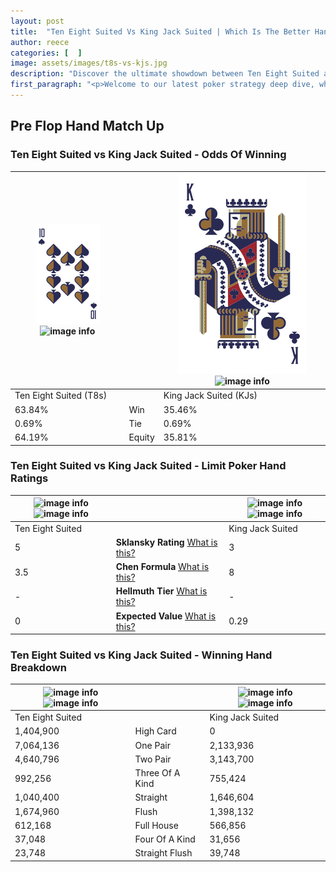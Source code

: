 ```yaml
---
layout: post
title:  "Ten Eight Suited Vs King Jack Suited | Which Is The Better Hand In Poker? A Complete Guide"
author: reece
categories: [  ]
image: assets/images/t8s-vs-kjs.jpg
description: "Discover the ultimate showdown between Ten Eight Suited and King Jack Suited in poker! Uncover the odds, strategies, and scenarios where one hand triumphs over the other. Get ready to up your poker game with this thrilling analysis."
first_paragraph: "<p>Welcome to our latest poker strategy deep dive, where we're pitting two distinct hands against each other in a high-stakes showdown: Ten Eight Suited vs King Jack Suited.</p><p>In the dynamic world of poker, every decision counts, and knowing which hand holds the upper hand is key to your success at the table.</p><p>In this article, we'll dissect these two hands, explore the scenarios where one dominates the other, and equip you with the knowledge to make strategic choices that can tip the odds in your favor.</p><p>Get ready to unravel the intriguing dynamics of these poker hands and elevate your game to new heights.</p>"
---
```




[comment]: # (sp0)

## Pre Flop Hand Match Up

<div class="table hand-ratings" markdown="1"> 



### Ten Eight Suited vs King Jack Suited - Odds Of Winning


    
| ![image info](assets/images/hand1/t.png) ![image info](assets/images/hand1/8s.png) |  | ![image info](assets/images/hand2/k.png) ![image info](assets/images/hand2/js.png) |
| -------- | -------- | -------- |
| Ten Eight Suited (T8s) |  | King Jack Suited (KJs) |
| 63.84% | Win | 35.46% |
| 0.69% | Tie | 0.69% |
| 64.19% | Equity | 35.81% |




[comment]: # (sp1)



### Ten Eight Suited vs King Jack Suited - Limit Poker Hand Ratings


    
| ![image info](https://www.riverpairs.com/assets/images/hand1/t.png) ![image info](https://www.riverpairs.com/assets/images/hand1/8s.png) |  | ![image info](https://www.riverpairs.com/assets/images/hand2/k.png) ![image info](https://www.riverpairs.com/assets/images/hand2/js.png) |
| -------- | -------- | -------- |
| Ten Eight Suited |  | King Jack Suited |
| 5 | **Sklansky Rating** [What is this?](/sklansky-rating-explained) | 3 |
| 3.5 | **Chen Formula** [What is this?](/chen-formula-explained) | 8 |
| - | **Hellmuth Tier** [What is this?](/Hellmuth-tier-explained) | - |
| 0 | **Expected Value** [What is this?](/expected-value-explained) | 0.29 |




[comment]: # (sp2)



### Ten Eight Suited vs King Jack Suited - Winning Hand Breakdown


    
| ![image info](https://www.riverpairs.com/assets/images/hand1/t.png) ![image info](https://www.riverpairs.com/assets/images/hand1/8s.png) |  | ![image info](https://www.riverpairs.com/assets/images/hand2/k.png) ![image info](https://www.riverpairs.com/assets/images/hand2/js.png) |
| -------- | -------- | -------- |
| Ten Eight Suited |  | King Jack Suited |
| 1,404,900 | High Card | 0 |
| 7,064,136 | One Pair | 2,133,936 |
| 4,640,796 | Two Pair | 3,143,700 |
| 992,256 | Three Of A Kind | 755,424 |
| 1,040,400 | Straight | 1,646,604 |
| 1,674,960 | Flush | 1,398,132 |
| 612,168 | Full House | 566,856 |
| 37,048 | Four Of A Kind | 31,656 |
| 23,748 | Straight Flush | 39,748 |




[comment]: # (sp3)



</div>

[comment]: # (sp4)



[comment]: # (sp5)

